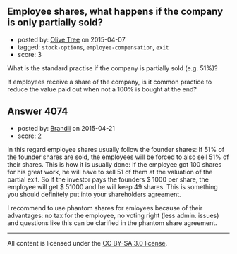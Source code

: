 ## Employee shares, what happens if the company is only partially sold?

- posted by: [Olive Tree](https://stackexchange.com/users/6100231/olive-tree) on 2015-04-07
- tagged: `stock-options`, `employee-compensation`, `exit`
- score: 3

What is the standard practise if the company is partially sold (e.g. 51%)? 

If employees receive a share of the company, is it common practice to reduce the value paid out when not a 100% is bought at the end?



## Answer 4074

- posted by: [Brandli](https://stackexchange.com/users/1996348/brandli) on 2015-04-21
- score: 2

In this regard employee shares usually follow the founder shares: If 51% of the founder shares are sold, the employees will be forced to also sell 51% of their shares. This is how it is usually done: If the employee got 100 shares for his great work, he will have to sell 51 of them at the valuation of the partial exit. So if the investor pays the founders $ 1000 per share, the employee will get $ 51000 and he will keep 49 shares. This is something you should definitely put into your shareholders agreement. 

I recommend to use phantom shares for emloyees because of their advantages: no tax for the employee, no voting right (less admin. issues) and questions like this can be clarified in the phantom share agreement.



---

All content is licensed under the [CC BY-SA 3.0 license](https://creativecommons.org/licenses/by-sa/3.0/).
